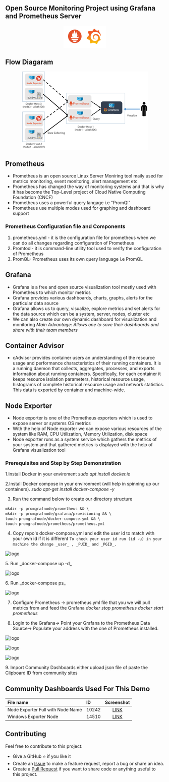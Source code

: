 ## Open Source Monitoring Project using Grafana and Prometheus Server

<p align="center">
 <img src="images/progfraflogo.png?raw=true" alt="Logo" width="27%" height="27%" />
</p>

## Flow Diagaram

<p align="center">
 <img src="images/diagram.png?raw=true" alt="Logo" width="80%" height="80%" />
</p>

## Prometheus

- Prometheus is an open source Linux Server Moniring tool maily used for metrics monitoring, event
monitoring, alert management etc
- Prometheus has changed the way of monitoring systems and that is why it has become the Top-Level
project of Cloud Native Computing Foundation (CNCF)
- Prometheus uses a powerful query langage i.e "PromQl"
- Prometheus use multiple modes used for graphing and dashboard support

### Prometheus Configuration file and Components
1. prometheus.yml - it is the configuration file for prometheus when we can do all changes regarding
configuration of Prometheus
2. Promtool- it is command-line utility tool used to verify the configuration of Prometheus
3. PromQL- Prometheus uses its own query language i.e PromQL 


## Grafana
- Grafana is a free and open source visualization tool mostly used with Prometheus to which monitor metrics
- Grafana provides various dashboards, charts, graphs, alerts for the particular data source
- Grafana allows us to query, visualize, explore metrics and set alerts for the data source which can be a system, server, nodes, cluster etc
- We can also create our own dynamic dashboard for visualization and monitoring
_Main Advantage: Allows one to save their dashboards and share with their team members_

## Container Advisor
- cAdvisor  provides container users an understanding of the resource usage and performance characteristics of their running containers. It is a running daemon that collects, aggregates, processes, and exports information about running containers. Specifically, for each container it keeps resource isolation parameters, historical resource usage, histograms of complete historical resource usage and network statistics. This data is exported by container and machine-wide.

## Node Exporter
- Node exporter is one of the Prometheus exporters which is used to expose server or systems OS metrics
- With the help of Node exporter we can expose various resources of the system like RAM, CPU Utilization, Memory Utilization, disk space
- Node exporter runs as a system service which gathers the metrics of your system and that gathered metrics is displayed with the help of Grafana visualization tool


### Prerequisites and Step by Step Demonstration
1.Install Docker in your enviroment
    _sudo apt install docker.io_

2.Install Docker compose in your environment (will help in spinning up our containers).
    _sudo apt-get install docker-compose -y_

3. Run the command below to create our directory structure
```
mkdir -p promgrafnode/prometheus && \
mkdir -p promgrafnode/grafana/provisioning && \
touch promgrafnode/docker-compose.yml && \
touch promgrafnode/prometheus/prometheus.yml
```

4. Copy repo's docker-compose.yml and edit the user id to match with your own id if it is different
```To check your user id run (id -u) in your machine the change _user_ , _PUID_ and _PGID_.```
<p align="left">
 <img src="images/10.png?raw=true" alt="logo" width ="70%" height= "70%"/>
</p>
5. Run _docker-compose up -d_
<p align="left">
 <img src="images/5.png?raw=true" alt="logo" width="70%" height="70%"/>
</p>
6. Run _docker-compose ps_
<p align="left">
 <img src="images/6.png?raw=true" alt="logo" width="70%" height="70%"/>
</p>

7. Configure Prometheus -> prometheus.yml file that you we will pull metrics from and feed the Grafana
  _docker stop prometheus_
  _docker start prometheus_

8. Login to the Grafana-> Point your Grafana to the Prometheus Data Source-> Populate your address with the one of Prometheus installed.
<p align="left">
 <img src="images/8.png?raw=true" alt="logo" width="100%" height="100%"/>
</p>

<p align="left">
 <img src="images/11.png?raw=true" alt="logo" width=100%" height="100%"/>
</p>

<p align="left">
 <img src="images/12.png?raw=true" alt="logo" width="100%" height="100%"/>
</p>
9. Import Community Dashboards either upload json file of paste the Clipboard ID from community sites


  ## Community Dashboards Used For This Demo


| File name                         | ID          | Screenshot |
|:--------------------------------- |:------------|:----------:|
| Node Exporter Full with Node Name |10242        | [LINK](https://grafana.com/api/dashboards/10242/images/6451/image) |
| Windows Exporter Node             | 14510       | [LINK](https://grafana.com/api/dashboards/14510/images/10501/image) |



## Contributing

Feel free to contribute to this project:

- Give a GitHub ⭐ if you like it
- Create an [Issue](https://github.com/collinskirui/DevOps/issues) to make a feature request, report a bug or share an idea.
- Create a [Pull Request](https://github.com/collinskirui/DevOps/pulls) if you want to share code or anything useful to this project.


